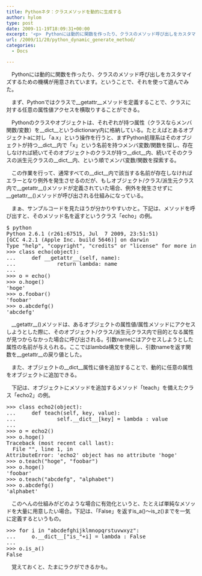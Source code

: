 ```yaml
---
title: Pythonネタ：クラスメソッドを動的に生成する
author: hylom
type: post
date: 2009-11-19T18:09:31+00:00
excerpt: '<p>　Pythonには動的に関数を作ったり、クラスのメソッド呼び出しをカスタマイズするための機構が用意されています。ということで、それを使って遊んでみた。</p>'
url: /2009/11/20/python_dynamic_generate_method/
categories:
  - Docs

---
```

　Pythonには動的に関数を作ったり、クラスのメソッド呼び出しをカスタマイズするための機構が用意されています。ということで、それを使って遊んでみた。

　まず、Pythonではクラスで\_\_getattr\_\_メソッドを定義することで、クラスに対する任意の属性値アクセスを横取りすることができる。

　Pythonのクラスやオブジェクトは、それぞれが持つ属性（クラスならメンバ関数/変数）を\_\_dict\_\_というdictionary内に格納している。たとえばとあるオブジェクトaに対し「a.x」という操作を行うと、まずPython処理系はそのオブジェクトが持つ\_\_dict\_\_内で「x」という名前を持つメンバ変数/関数を探し、存在しなければ続いてそのオブジェクトのクラスが持つ\_\_dict\_\_内、続いてそのクラスの派生元クラスの\_\_dict\_\_内、という順でメンバ変数/関数を探索する。

　この作業を行って、通常すべての\_\_dict\_\_内で該当する名前が存在しなければエラーとなり例外を発生させるのだが、もしオブジェクト/クラス/派生元クラス内で\_\_getattr\_\_()メソッドが定義されていた場合、例外を発生させずに\_\_getattr\_\_()メソッドが呼び出される仕組みになっている。

　まぁ、サンプルコードを見たほうが分かりやすいかと。下記は、メソッドを呼び出すと、そのメソッド名を返すというクラス「echo」の例。

<pre>$ python
Python 2.6.1 (r261:67515, Jul  7 2009, 23:51:51)
[GCC 4.2.1 (Apple Inc. build 5646)] on darwin
Type "help", "copyright", "credits" or "license" for more information.
&gt;&gt;&gt; class echo(object):
...     def __getattr__(self, name):
...             return lambda: name
...
&gt;&gt;&gt; o = echo()
&gt;&gt;&gt; o.hoge()
'hoge'
&gt;&gt;&gt; o.foobar()
'foobar'
&gt;&gt;&gt; o.abcdefg()
'abcdefg'</pre>

　\_\_getattr\_\_()メソッドは、あるオブジェクトの属性値/属性メソッドにアクセスしようとした際に、そのオブジェクト/クラス/派生元クラス内で目的となる属性が見つからなかった場合に呼び出される。引数nameにはアクセスしようとした属性の名前が与えられる。ここではlambda構文を使用し、引数nameを返す関数を\_\_getattr\_\_の戻り値とした。

　また、オブジェクトの\_\_dict\_\_属性に値を追加することで、動的に任意の属性をオブジェクトに追加できる。

　下記は、オブジェクトにメソッドを追加するメソッド「teach」を備えたクラス「echo2」の例。

<pre>&gt;&gt;&gt; class echo2(object):
...     def teach(self, key, value):
...             self.__dict__[key] = lambda : value
...
&gt;&gt;&gt; o = echo2()
&gt;&gt;&gt; o.hoge()
Traceback (most recent call last):
  File "", line 1, in
AttributeError: 'echo2' object has no attribute 'hoge'
&gt;&gt;&gt; o.teach("hoge", "foobar")
&gt;&gt;&gt; o.hoge()
'foobar'
&gt;&gt;&gt; o.teach("abcdefg", "alphabet")
&gt;&gt;&gt; o.abcdefg()
'alphabet'</pre>

　このへんの仕組みがどのような場合に有効化というと、たとえば単純なメソッドを大量に用意したい場合。下記は、「False」を返すis\_a()〜is\_z()までを一気に定義するというもの。

<pre>&gt;&gt;&gt; for i in "abcdefghijklmnopqrstuvwxyz":
...     o.__dict__["is_"+i] = lambda : False
...
&gt;&gt;&gt; o.is_a()
False</pre>

　覚えておくと、たまにラクができるかも。